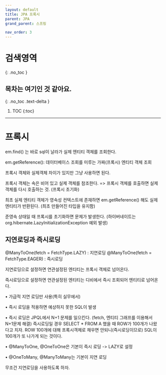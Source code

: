 ```yaml
---
layout: default
title: JPA 프록시
parent: JPA
grand_parent: 스프링

nav_order: 3
---
```


# 검색영역
{: .no_toc }

## 목차는 여기인 것 같아요.
{: .no_toc .text-delta }

1. TOC
{:toc}

---

# 프록시

em.find() 는 바로 sql이 날라가 실제 엔티티 객체를 조회한다.

em.getReference(): 데이터베이스 조회를 미루는 가짜(프록시) 엔티티 객체 조회

프록시 객체와 실제객체 차이가 있지만 그냥 사용하면 된다.

프록시 객체는 속은 비어 있고 실제 객체를 참조한다. => 프록시 객체를 호출하면 실제 객체를 다시 호출하는 것. (프록시 초기화)

최초 실제 엔티티 객체가 영속성 컨텍스트에 존재하면 em.getReference() 해도 실제 엔티티가 반환된다. (최초 만들어진 타입을 유지함)

준영속 상태일 때 프록시를 초기화하면 문제가 발생한다. (하이버네이트는 org.hibernate.LazyInitializationException 예외 발생)

## 지연로딩과 즉시로딩

@ManyToOne(fetch = FetchType.LAZY) : 지연로딩
@ManyToOne(fetch = FetchType.EAGER) : 즉시로딩


지연로딩으로 설정하면 연관설정된 엔티티는 프록시 객체로 넘어온다.

즉시로딩으로 설정하면 연관설정된 엔티티는 디비에서 즉시 조회되어 엔티티로 넘어온다.

• 가급적 지연 로딩만 사용(특히 실무에서) 

• 즉시 로딩을 적용하면 예상하지 못한 SQL이 발생 

• 즉시 로딩은 JPQL에서 N+1 문제를 일으킨다. (fetch, 엔티티 그래프를 이용해서 N+1문제 해결) 
즉시로딩일 경우
SELECT * FROM A 했을 때 ROW가 100개가 나왔다고 치자.
ROW 100개에 대해 프록시객체로 채우면 안되니(즉시로딩이므로) SQL이 100개가 또 나가게 되는 것이다.

• @ManyToOne, @OneToOne은 기본이 즉시 로딩 -> LAZY로 설정 

• @OneToMany, @ManyToMany는 기본이 지연 로딩

무조건 지연로딩을 사용하도록 하자.


